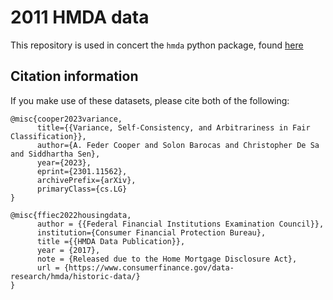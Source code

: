 # 2011 HMDA data

This repository is used in concert the `hmda` python package, found [here](https://github.com/pasta41/hmda)

## Citation information

If you make use of these datasets, please cite both of the following:

```
@misc{cooper2023variance,
      title={{Variance, Self-Consistency, and Arbitrariness in Fair Classification}}, 
      author={A. Feder Cooper and Solon Barocas and Christopher De Sa and Siddhartha Sen},
      year={2023},
      eprint={2301.11562},
      archivePrefix={arXiv},
      primaryClass={cs.LG}
}
```

```
@misc{ffiec2022housingdata,
	  author = {{Federal Financial Institutions Examination Council}},
      institution={Consumer Financial Protection Bureau},
      title ={{HMDA Data Publication}},
      year = {2017},
      note = {Released due to the Home Mortgage Disclosure Act},
      url = {https://www.consumerfinance.gov/data-research/hmda/historic-data/}
}

